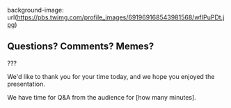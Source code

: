 
background-image: url(https://pbs.twimg.com/profile_images/691969168543981568/wfIPuPDt.jpg)

## Questions? Comments? Memes?

???

We'd like to thank you for your time today, and we hope you enjoyed the presentation.

We have time for Q&A from the audience for [how many minutes].
